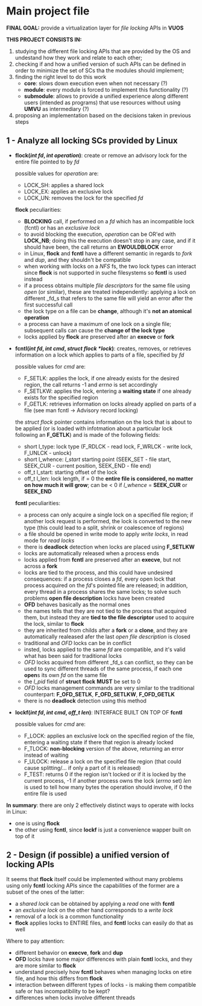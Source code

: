 # Main project file

**FINAL GOAL:** provide a virtualization layer for _file locking_ APIs in **VUOS**

**THIS PROJECT CONSISTS IN:**
1. studying the different file locking APIs that are provided by the OS and undestand how they work and relate to each other;
2. checking if and how a unified version of such APIs can be defined in order to minimize the set of SCs tha the modules should implement;
3. finding the right level to do this work
	- **core**: slows down execution even when not necessary (?)
	- **module**: every module is forced to implement this functionality (?)
	- **submodule**: allows to provide a unified experience along different users (intended as programs) that use resources without using **UMVU** as intermediary (?)
4. proposing an implementation based on the decisions taken in previous steps

## 1 - Analyze all locking SCs provided by Linux

- **flock(_int fd_, _int operation_)**: create or remove an advisory lock for the entire file pointed to by _fd_

	possible values for _operation_ are:
	
	- LOCK_SH: applies a shared lock
	- LOCK_EX: applies an exclusive lock
	- LOCK_UN: removes the lock for the specified _fd_
	
	**flock** peculiarities:

	- **BLOCKING** call, if performed on a _fd_ which has an incompatible lock (fcntl) or has an _exclusive lock_
	- to avoid blocking the execution, _operation_ can be OR'ed with **LOCK_NB**; doing this the execution doesn't stop in any case, and if it should have been, the call returns an **EWOULDBLOCK** error
	- in Linux, **flock** and **fcntl** have a different semantic in regards to *fork* and *dup*, and they shouldn't be compatible
	- when working with locks on a *NFS* fs, the two lock types can interact since **flock** is not supported in suche filesystems so **fcntl** is used instead
	- if a process obtains multiple _file descriptors_ for the same file using *open* (or similar), these are treated independently: applying a lock on different _fd_s that refers to the same file will yield an error after the first successful call
	- the lock type on a file can be **change**, although it's **not an atomical operation**
	- a process can have a maximum of one lock on a single file; subsequent calls can cause the **change of the lock type**
	- locks applied by **flock** are preserved after an **execve** or **fork**

- **fcntl(_int fd_, _int cmd_, _struct flock *lock_)**: creates, removes, or retrieves information on a lock which applies to parts of a file, specified by _fd_
	
	possible values for _cmd_ are:

	- F_SETLK: applies the lock, if one already exists for the desired region, the call returns -1 and _errno_ is set accordingly
	- F_SETLKW: applies the lock, entering a **waiting state** if one already exists for the specified region
	- F_GETLK: retrieves information on locks already applied on parts of a file (see man fcntl -> Advisory record locking)
	
	the _struct flock_ pointer contains information on the lock that is about to be applied (or is loaded with infotmation about a particular lock following an **F_GETLK**)
	and is made of the following fields:

	- short l_type: lock type (F_RDLCK - read lock, F_WRLCK - write lock, F_UNLCK - unlock)
	- short l_whence: *l_start* starting point (SEEK_SET - file start, SEEK_CUR - current position, SEEK_END - file end)
	- off_t l_start: starting offset of the lock
	- off_t l_len: lock length, if = 0 the **entire file is considered, no matter on how much it will grow**; can be < 0 if *l_whence* = **SEEK_CUR** or **SEEK_END**
	
	**fcntl** peculiarities:

	- a process can only acquire a single lock on a specified file region; if another lock request is performed, the lock is converted to the new type (this could lead to a split, shrink or coalescence of regions)
	- a file should be opened in write mode to apply *write locks*, in read mode for *read locks*
	- there is **deadlock** detection when locks are placed using **F_SETLKW**
	- locks are automatically released when a process ends
	- locks applied from **fcntl** are preserved after an **execve**, but not across a **fork**
	- locks are tied to the process, and this could have undesired consequences: if a process closes a _fd_, every open lock that process acquired on the _fd_'s pointed file are released; in addition, every thread in a process shares the same locks; to solve such problems **open file description** locks have been created
	- **OFD** behaves basically as the normal ones
	- the names tells that they are not tied to the process that acquired them, but instead they are **tied to the file descriptor** used to acquire the lock, similar to **flock**
	- they are inherited from childs after a **fork** or a **clone**, and they are automatically realeased afer the last *open file description* is closed
	- traditional and *OFD* locks can be in conflict
	- insted, locks applied to the same _fd_ are compatible, and it's valid what has been said for traditional locks
	- *OFD* locks acquired from different _fd_s can conflict, so they can be used to sync different threads of the same process, if each one **open**s its own _fd_ on the same file
	- the *l_pid* field of **struct flock** **MUST** be set to 0
	- *OFD* locks management commands are very similar to the traditional counterpart: **F_OFD_SETLK**, **F_OFD_SETLKW**, **F_OFD_GETLK**
	- there is no **deadlock** detection using this method

- **lockf(_int fd_, _int cmd_, _off_t len_)**: INTERFACE BUILT ON TOP OF **fcntl**
	
	possible values for _cmd_ are:

	- F_LOCK: applies an exclusive lock on the specified region of the file, entering a waiting state if there that region is already locked
	- F_TLOCK: **non-blocking** version of the above, returning an error instead of waiting
	- F_ULOCK: release a lock on the specified file region (that could cause splitting/... if only a part of it is released)
	- F_TEST: returns 0 if the region isn't locked or if it is locked by the current process, -1 if another process owns the lock (_errno_ set)
	_len_ is used to tell how many bytes the operation should involve, if 0 the entire file is used


**In summary**: there are only 2 effectively distinct ways to operate with locks in Linux:

- one is using **flock**
- the other using **fcntl**, since **lockf** is just a convenience wapper built on top of it

## 2 - Design (if possible) a unified version of locking APIs

It seems that **flock** itself could be implemented without many problems using only **fcntl** locking APIs since the capabilities of the former are
a subset of the ones of the latter:

- a *shared lock* can be obtained by applying a *read* one with **fcntl**
- an *exclusive lock* on the other hand corresponds to a *write lock*
- removal of a lock is a common functionality
- **flock** applies locks to ENTIRE files, and **fcntl** locks can easily do that as well

Where to pay attention:

- different behavior on **execve**, **fork** and **dup**
- **OFD** locks have some major differences with plain **fcntl** locks, and they are more similar to **flock**
- understand precisely how **fcntl** behaves when managing locks on etire file, and how this differs from **flock**
- interaction between different types of locks - is making them compatible safe or has incompatibility to be kept?
- differences when locks involve different threads
